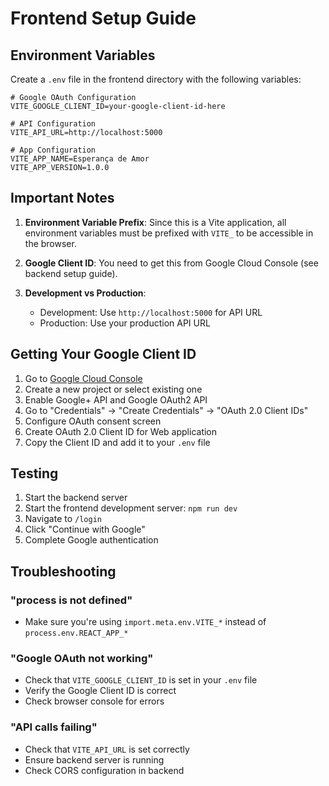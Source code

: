 # Frontend Setup Guide

## Environment Variables

Create a `.env` file in the frontend directory with the following variables:

```env
# Google OAuth Configuration
VITE_GOOGLE_CLIENT_ID=your-google-client-id-here

# API Configuration
VITE_API_URL=http://localhost:5000

# App Configuration
VITE_APP_NAME=Esperança de Amor
VITE_APP_VERSION=1.0.0
```

## Important Notes

1. **Environment Variable Prefix**: Since this is a Vite application, all environment variables must be prefixed with `VITE_` to be accessible in the browser.

2. **Google Client ID**: You need to get this from Google Cloud Console (see backend setup guide).

3. **Development vs Production**: 
   - Development: Use `http://localhost:5000` for API URL
   - Production: Use your production API URL

## Getting Your Google Client ID

1. Go to [Google Cloud Console](https://console.cloud.google.com/)
2. Create a new project or select existing one
3. Enable Google+ API and Google OAuth2 API
4. Go to "Credentials" → "Create Credentials" → "OAuth 2.0 Client IDs"
5. Configure OAuth consent screen
6. Create OAuth 2.0 Client ID for Web application
7. Copy the Client ID and add it to your `.env` file

## Testing

1. Start the backend server
2. Start the frontend development server: `npm run dev`
3. Navigate to `/login`
4. Click "Continue with Google"
5. Complete Google authentication

## Troubleshooting

### "process is not defined"
- Make sure you're using `import.meta.env.VITE_*` instead of `process.env.REACT_APP_*`

### "Google OAuth not working"
- Check that `VITE_GOOGLE_CLIENT_ID` is set in your `.env` file
- Verify the Google Client ID is correct
- Check browser console for errors

### "API calls failing"
- Check that `VITE_API_URL` is set correctly
- Ensure backend server is running
- Check CORS configuration in backend 
